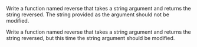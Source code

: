 Write a function named reverse that takes a string argument and returns the string reversed. The string provided as the argument should not be modified.

Write a function named reverse that takes a string argument and returns the string reversed, but this time the string argument should be modified.
